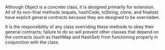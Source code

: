 Although Object is a concrete class, it is designed primarily for extension.  All of its non-final methods (equals, hashCode, toString, clone, and finalize) have explicit general contracts because they are designed to be overridden.

It is the responsibility of any class overriding these methods to obey their general contracts; failure to do so will prevent other classes that depend on the contracts (such as HashMap and HashSet) from functioning properly in conjunction with the class.